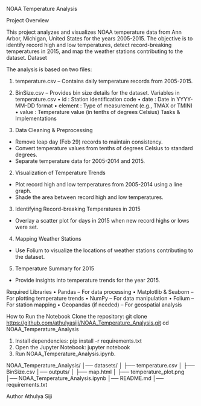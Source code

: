 NOAA Temperature Analysis

Project Overview

This project analyzes and visualizes NOAA temperature data from Ann Arbor, Michigan, United States for the years 2005-2015. The objective is to identify record high and low temperatures, detect record-breaking temperatures in 2015, and map the weather stations contributing to the dataset.
Dataset

The analysis is based on two files:
1.	temperature.csv – Contains daily temperature records from 2005-2015.
2.	BinSize.csv – Provides bin size details for the dataset.
Variables in temperature.csv
•	id : Station identification code
•	date : Date in YYYY-MM-DD format
•	element : Type of measurement (e.g., TMAX or TMIN)
•	value : Temperature value (in tenths of degrees Celsius)
Tasks & Implementations

1.	Data Cleaning & Preprocessing
*	Remove leap day (Feb 29) records to maintain consistency.
*	Convert temperature values from tenths of degrees Celsius to standard degrees.
*	Separate temperature data for 2005-2014 and 2015.
  
2.	Visualization of Temperature Trends
*	Plot record high and low temperatures from 2005-2014 using a line graph.
*	Shade the area between record high and low temperatures.
  
3.	Identifying Record-breaking Temperatures in 2015
*	Overlay a scatter plot for days in 2015 when new record highs or lows were set.
  
4.	Mapping Weather Stations
*	Use Folium to visualize the locations of weather stations contributing to the dataset.
  
5.	Temperature Summary for 2015
*	Provide insights into temperature trends for the year 2015.

Required Libraries
•	Pandas – For data processing
•	Matplotlib & Seaborn – For plotting temperature trends
•	NumPy – For data manipulation
•	Folium – For station mapping
•	Geopandas (if needed) – For geospatial analysis

How to Run the Notebook 
Clone the repository:
git clone https://github.com/athulyasiji/NOAA_Temperature_Analysis.git
cd NOAA_Temperature_Analysis
1.	Install dependencies:
pip install -r requirements.txt
2.	Open the Jupyter Notebook:
   jupyter notebook
3.	Run NOAA_Temperature_Analysis.ipynb.

NOAA_Temperature_Analysis/
│── datasets/
│   ├── temperature.csv
│   ├── BinSize.csv
│── outputs/
│   ├── map.html
│   ├── temperature_plot.png
│── NOAA_Temperature_Analysis.ipynb
│── README.md
│── requirements.txt

Author
Athulya Siji


